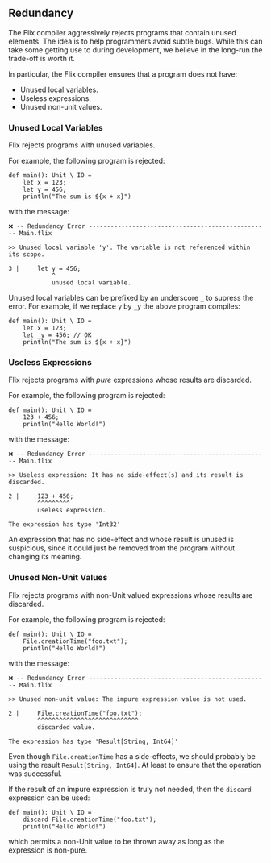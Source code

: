 ## Redundancy

The Flix compiler aggressively rejects programs that contain unused elements. 
The idea is to help programmers avoid subtle bugs. While this can take some
getting use to during development, we believe in the long-run the trade-off
is worth it. 

In particular, the Flix compiler ensures that a program does not have:

- Unused local variables.
- Useless expressions.
- Unused non-unit values.

### Unused Local Variables

Flix rejects programs with unused variables.

For example, the following program is rejected:

```flix
def main(): Unit \ IO =
    let x = 123;
    let y = 456;
    println("The sum is ${x + x}")
```

with the message:

```
❌ -- Redundancy Error -------------------------------------------------- Main.flix

>> Unused local variable 'y'. The variable is not referenced within its scope.

3 |     let y = 456;
            ^
            unused local variable.
```

Unused local variables can be prefixed by an underscore `_` to supress the error.
For example, if we replace `y` by `_y` the above program compiles:

```flix
def main(): Unit \ IO =
    let x = 123;
    let _y = 456; // OK
    println("The sum is ${x + x}")
```

### Useless Expressions

Flix rejects programs with _pure_ expressions whose results are discarded.

For example, the following program is rejected:

```flix
def main(): Unit \ IO =
    123 + 456;
    println("Hello World!")
```

with the message:

```
❌ -- Redundancy Error -------------------------------------------------- Main.flix

>> Useless expression: It has no side-effect(s) and its result is discarded.

2 |     123 + 456;
        ^^^^^^^^^
        useless expression.

The expression has type 'Int32'
```

An expression that has no side-effect and whose result is unused is suspicious,
since it could just be removed from the program without changing its meaning.

### Unused Non-Unit Values

Flix rejects programs with non-Unit valued expressions whose results are discarded.

For example, the following program is rejected:

```flix
def main(): Unit \ IO =
    File.creationTime("foo.txt");
    println("Hello World!")
```

with the message:

```
❌ -- Redundancy Error -------------------------------------------------- Main.flix

>> Unused non-unit value: The impure expression value is not used.

2 |     File.creationTime("foo.txt");
        ^^^^^^^^^^^^^^^^^^^^^^^^^^^^
        discarded value.

The expression has type 'Result[String, Int64]'
```

Even though `File.creationTime` has a side-effects, we should probably be using the result `Result[String, Int64]`.
At least to ensure that the operation was successful. 

If the result of an impure expression is truly not needed, then the `discard` expression can be used:

```flix
def main(): Unit \ IO =
    discard File.creationTime("foo.txt");
    println("Hello World!")
```

which permits a non-Unit value to be thrown away as long as the expression is non-pure.
